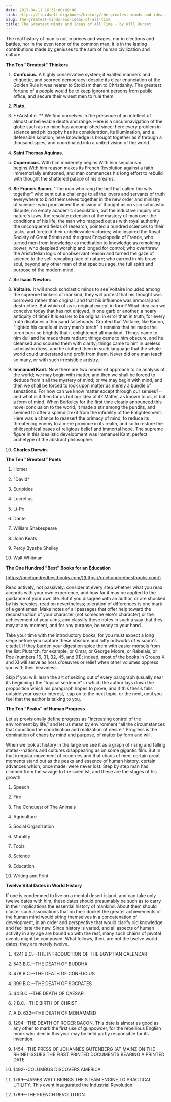 ```yaml
---
date: 2017-04-11 16:31:08+00:00
link: https://fluidself.org/books/history/the-greatest-minds-and-ideas-of-all-time
slug: the-greatest-minds-and-ideas-of-all-time
title: The Greatest Minds and Ideas of All Time - by Will Durant
---
```


The real history of man is not in prices and wages, nor in elections and battles, nor in the even tenor of the common man; it is in the lasting contributions made by geniuses to the sum of human civilization and culture.

**The Ten "Greatest" Thinkers**

1.  **Confucius.** A highly conservative system; it exalted manners and etiquette, and scorned democracy; despite its clear enunciation of the Golden Rule it was nearer to Stoicism than to Christianity. The greatest fortune of a people would be to keep ignorant persons from public office, and secure their wisest men to rule them.

2.  **Plato.**

3.  **Aristotle. ** We find ourselves in the presence of an intellect of almost unbelievable depth and range. Here is a circumnavigation of the globe such as no mind has accomplished since; here every problem in science and philosophy has its consideration, its illumination, and a defensible solution; here knowledge is brought together as if through a thousand spies, and coordinated into a united vision of the world.

4.  **Saint Thomas Aquinas.**

5.  **Copernicus.** With him modernity begins.With him secularism begins.With him reason makes its French Revolution against a faith immemorially enthroned, and man commences his long effort to rebuild with thought the shattered palace of his dreams.

6.  **Sir Francis Bacon.** "The man who rang the bell that called the wits together" who sent out a challenge to all the lovers and servants of truth everywhere to bind themselves together in the new order and ministry of science; who proclaimed the mission of thought as no vain scholastic dispute, no empty academic speculation, but the inductive inquiry into nature's laws, the resolute extension of the mastery of man over the conditions of his life; the man who mapped out as with royal authority the unconquered fields of research, pointed a hundred sciences to their tasks, and foretold their unbelievable victories; who inspired the Royal Society of Great Britain and the great Encyclopedie of France, who turned men from knowledge as meditation to knowledge as remolding power; who despised worship and longed for control; who overthrew the Aristotelian logic of unobservant reason and turned the gaze of science to the self-revealing face of nature; who carried in his brave soul, beyond any other man of that spacious age, the full spirit and purpose of the modern mind.

7.  **Sir Isaac Newton.**

8.  **Voltaire.** It will shock scholastic minds to see Voltaire included among the supreme thinkers of mankind; they will protest that his thought was borrowed rather than original, and that his influence was immoral and destructive. But which of us is original except in form? What idea can we conceive today that has not enjoyed, in one garb or another, a hoary antiquity of time? It is easier to be original in error than in truth, for every truth displaces a thousand falsehoods. Granted that Voltaire, like Bacon, "lighted his candle at every man's torch" it remains that he made the torch burn so brightly that it enlightened all mankind. Things came to him dull and he made them radiant; things came to him obscure, and he cleansed and scoured them with clarity; things came to him in useless scholastic dress, and he clothed them in such language that the whole world could understand and profit from them. Never did one man teach so many, or with such irresistible artistry.

9.  **Immanuel Kant.** Now there are two modes of approach to an analysis of the world; we may begin with matter, and then we shall be forced to deduce from it all the mystery of mind; or we may begin with mind, and then we shall be forced to look upon matter as merely a bundle of sensations. For how can we know matter except through our senses?--and what is it then for us but our idea of it? Matter, as known to us, is but a form of mind. When Berkeley for the first time clearly announced this novel conclusion to the world, it made a stir among the pundits, and seemed to offer a splendid exit from the infidelity of the Enlightenment. Here was a chance to reassert the primacy of mind, to reduce its threatening enemy to a mere province in its realm, and so to restore the philosophical bases of religious belief and immortal hope. The supreme figure in this idealistic development was Immanuel Kant, perfect archetype of the abstract philosopher.

10. **Charles Darwin.**

**The Ten "Greatest" Poets**

1.  Homer

2.  "David"

3.  Euripides

4.  Lucretius

5.  Li-Po

6.  Dante

7.  William Shakespeare

8.  John Keats

9.  Percy Bysshe Shelley

10. Walt Whitman

**The One Hundred "Best" Books for an Education**

[https://onehundredbestbooks.com/](https://onehundredbestbooks.com/)

Read actively, not passively: consider at every step whether what you read accords with your own experience, and how far it may be applied to the guidance of your own life. But if you disagree with an author, or are shocked by his heresies, read on nevertheless; toleration of differences is one mark of a gentleman. Make notes of all passages that offer help toward the reconstruction of your character (not someone else's character) or the achievement of your aims, and classify these notes in such a way that they may at any moment, and for any purpose, be ready to your hand.

Take your time with the introductory books, for you must expect a long siege before you capture these obscure and lofty outworks of wisdom's citadel. If they burden your digestion spice them with easier morsels from the list: Plutarch, for example, or Omar, or George Moore, or Rabelais, or Poe (numbers 16, 31, 32, 45, and 91); indeed, most of the books in Groups X and XI will serve as hors d'oeuvres or relief when other volumes oppress you with their heaviness.

Skip if you will: learn the art of seizing out of every paragraph (usually near its beginning) the "topical sentence" in which the author lays down the proposition which his paragraph hopes to prove, and if this thesis falls outside your use or interest, leap on to the next topic, or the next, until you feel that the author is talking to you.

**The Ten "Peaks" of Human Progress**

Let us provisionally define progress as "increasing control of the environment by life," and let us mean by environment "all the circumstances that condition the coordination and realization of desire." Progress is the domination of chaos by mind and purpose, of matter by form and will.

When we look at history in the large we see it as a graph of rising and falling states--nations and cultures disappearing as on some gigantic film. But in that irregular movement of countries and that chaos of men, certain great moments stand out as the peaks and essence of human history, certain advances which, once made, were never lost. Step by step man has climbed from the savage to the scientist, and these are the stages of his growth:

1.  Speech

2.  Fire

3.  The Conquest of The Animals

4.  Agriculture

5.  Social Organization

6.  Morality

7.  Tools

8.  Science

9.  Education

10. Writing and Print

**Twelve Vital Dates in World History**

If one is condemned to live on a mental desert island, and can take only twelve dates with him, these dates should presumably be such as to carry in their implications the essential history of mankind. About them should cluster such associations that on their docket the greater achievements of the human mind would string themselves in a concatenation of development, in an order and perspective that would clarify old knowledge and facilitate the new. Since history is varied, and all aspects of human activity in any age are bound up with the rest, many such chains of pivotal events might be composed. What follows, then, are not the twelve world dates; they are merely twelve.

1.  4241 B.C.--THE INTRODUCTION OF THE EGYPTIAN CALENDAR

2.  543 B.C.--THE DEATH OF BUDDHA

3.  478 B.C.--THE DEATH OF CONFUCIUS

4.  399 B.C.--THE DEATH OF SOCRATES

5.  44 B.C.--THE DEATH OF CAESAR

6.  ? B.C.--THE BIRTH OF CHRIST

7.  A.D. 632--THE DEATH OF MOHAMMED

8.  1294--THE DEATH OF ROGER BACON. This date is almost as good as any other to mark the first use of gunpowder, for the rebellious English monk who died in this year may be held partly responsible for its invention.

9.  1454--THE PRESS OF JOHANNES GUTENBERG (AT MAINZ ON THE RHINE) ISSUES THE FIRST PRINTED DOCUMENTS BEARING A PRINTED DATE

10. 1492--COLUMBUS DISCOVERS AMERICA

11. 1769--JAMES WATT BRINGS THE STEAM ENGINE TO PRACTICAL UTILITY. This event inaugurated the Industrial Revolution.

12. 1789--THE FRENCH REVOLUTION
